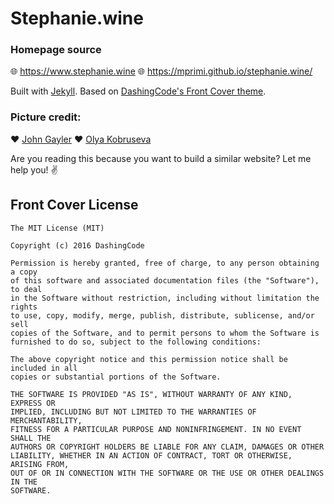 # Stephanie.wine

### Homepage source

🌐 https://www.stephanie.wine
🌐 https://mprimi.github.io/stephanie.wine/

Built with [Jekyll](https://jekyllrb.com/).
Based on [DashingCode's Front Cover theme](https://github.com/dashingcode/front-cover).

### Picture credit:
❤️ [John Gayler](https://www.johngayler.com/)
❤️ [Olya Kobruseva](https://kobruseva.com/)

Are you reading this because you want to build a similar website?
Let me help you! ✌️


## Front Cover License

```
The MIT License (MIT)

Copyright (c) 2016 DashingCode

Permission is hereby granted, free of charge, to any person obtaining a copy
of this software and associated documentation files (the "Software"), to deal
in the Software without restriction, including without limitation the rights
to use, copy, modify, merge, publish, distribute, sublicense, and/or sell
copies of the Software, and to permit persons to whom the Software is
furnished to do so, subject to the following conditions:

The above copyright notice and this permission notice shall be included in all
copies or substantial portions of the Software.

THE SOFTWARE IS PROVIDED "AS IS", WITHOUT WARRANTY OF ANY KIND, EXPRESS OR
IMPLIED, INCLUDING BUT NOT LIMITED TO THE WARRANTIES OF MERCHANTABILITY,
FITNESS FOR A PARTICULAR PURPOSE AND NONINFRINGEMENT. IN NO EVENT SHALL THE
AUTHORS OR COPYRIGHT HOLDERS BE LIABLE FOR ANY CLAIM, DAMAGES OR OTHER
LIABILITY, WHETHER IN AN ACTION OF CONTRACT, TORT OR OTHERWISE, ARISING FROM,
OUT OF OR IN CONNECTION WITH THE SOFTWARE OR THE USE OR OTHER DEALINGS IN THE
SOFTWARE.
```
